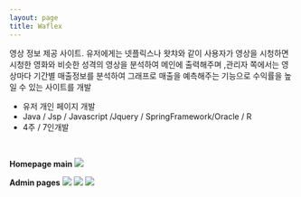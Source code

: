 ```yaml
---
layout: page
title: Waflex
---
```

<p class="desc">영상 정보 제공 사이트. 유저에게는 넷플릭스나 왓챠와 같이 사용자가 영상을 시청하면 시청한 영화와 비슷한 성격의 영상을 분석하여 메인에 출력해주며 ,관리자 쪽에서는 영상마다 기간별 매출정보를 분석하여 그래프로 매출을 예측해주는 기능으로 수익률을 높일 수 있는 사이트를 개발
</p>

<ul>
	<li>유저 개인 페이지 개발</li>
    <li>Java / Jsp / Javascript /Jquery / SpringFramework/Oracle / R </li>
    <li>4주 / 7인개발</li>
    
</ul>

</br>

**Homepage main**
<img src= "{{ site.baseurl }}images/waflex/waflex_image1.png" sizes="400x400">

**Admin pages**
<img src= "{{ site.baseurl }}images/waflex/waflex_image2.png" sizes="400x400">
<img src= "{{ site.baseurl }}images/waflex/waflex_image3.png" sizes="400x400">
<img src= "{{ site.baseurl }}images/waflex/waflex_image4.png" sizes="400x400">
